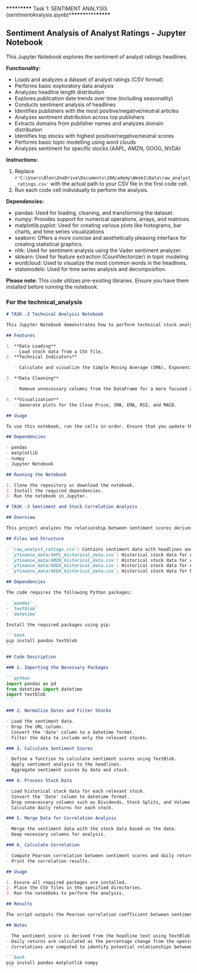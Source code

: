 **\*\*\*\***\***\*\*\*\*** Task 1: SENTIMENT ANALYSIS (sentimentAnalysis.ipynb)\***\*\*\*\*\***\*\*\*\***\*\*\*\*\***

## Sentiment Analysis of Analyst Ratings - Jupyter Notebook

This Jupyter Notebook explores the sentiment of analyst ratings headlines.

**Functionality:**

- Loads and analyzes a dataset of analyst ratings (CSV format)
- Performs basic exploratory data analysis
- Analyzes headline length distribution
- Explores publication date trends over time (including seasonality)
- Conducts sentiment analysis of headlines
- Identifies publishers with the most positive/negative/neutral articles
- Analyzes sentiment distribution across top publishers
- Extracts domains from publisher names and analyzes domain distribution
- Identifies top stocks with highest positive/negative/neutral scores
- Performs basic topic modelling using word clouds
- Analyzes sentiment for specific stocks (AAPL, AMZN, GOOG, NVDA)

**Instructions:**

1. Replace `r'C:\Users\Blen\OneDrive\Documents\10Academy\Week1\Data\raw_analyst_ratings.csv'` with the actual path to your CSV file in the first code cell.
2. Run each code cell individually to perform the analysis.

**Dependencies:**

- pandas: Used for loading, cleaning, and transforming the dataset.
- numpy: Provides support for numerical operations, arrays, and matrices.
- matplotlib.pyplot: Used for creating various plots like histograms, bar charts, and time series visualizations
- seaborn: Offers a more concise and aesthetically pleasing interface for creating statistical graphics.
- nltk: Used for sentiment analysis using the Vader sentiment analyzer.
- sklearn: Used for feature extraction (CountVectorizer) in topic modeling.
- wordcloud: Used to visualize the most common words in the headlines.
- statsmodels: Used for time series analysis and decomposition.

**Please note:** This code utilizes pre-existing libraries. Ensure you have them installed before running the notebook.

### For the technical_analysis

````markdown
# TASK -2 Technical Analysis Notebook

This Jupyter Notebook demonstrates how to perform technical stock analysis using Python. It includes steps for loading data, applying technical indicators, and visualizing the results.

## Features

1. **Data Loading**
   - Load stock data from a CSV file.
2. **Technical Indicators**

   - Calculate and visualize the Simple Moving Average (SMA), Exponential Moving Average (EMA), Relative Strength Index (RSI), and Moving Average Convergence Divergence (MACD).

3. **Data Cleaning**

   - Remove unnecessary columns from the DataFrame for a more focused analysis.

4. **Visualization**
   - Generate plots for the Close Price, SMA, EMA, RSI, and MACD.

## Usage

To use this notebook, run the cells in order. Ensure that you update the file path to your stock data CSV in the `load_data` function call.

## Dependencies

- pandas
- matplotlib
- numpy
- Jupyter Notebook

## Running the Notebook

1. Clone the repository or download the notebook.
2. Install the required dependencies.
3. Run the notebook in Jupyter.

# TASK -3 Sentiment and Stock Correlation Analysis

## Overview

This project analyzes the relationship between sentiment scores derived from news headlines and daily stock returns for four major tech companies: Apple Inc. (AAPL), Amazon.com Inc. (AMZN), Alphabet Inc. (GOOG), and NVIDIA Corporation (NVDA). The analysis includes sentiment score calculation, daily return computation, and correlation between sentiment and stock performance.

## Files and Structure

- `raw_analyst_ratings.csv`: Contains sentiment data with headlines and associated dates.
- `yfinance_data/AAPL_historical_data.csv`: Historical stock data for Apple Inc.
- `yfinance_data/AMZN_historical_data.csv`: Historical stock data for Amazon.com Inc.
- `yfinance_data/GOOG_historical_data.csv`: Historical stock data for Alphabet Inc.
- `yfinance_data/NVDA_historical_data.csv`: Historical stock data for NVIDIA Corporation.

## Dependencies

The code requires the following Python packages:

- `pandas`
- `textblob`
- `datetime`

Install the required packages using pip:

```bash
pip install pandas textblob
```

## Code Description

### 1. Importing the Necessary Packages

```python
import pandas as pd
from datetime import datetime
import textblob
```

### 2. Normalize Dates and Filter Stocks

- Load the sentiment data.
- Drop the URL column.
- Convert the 'date' column to a datetime format.
- Filter the data to include only the relevant stocks.

### 3. Calculate Sentiment Scores

- Define a function to calculate sentiment scores using TextBlob.
- Apply sentiment analysis to the headlines.
- Aggregate sentiment scores by date and stock.

### 4. Process Stock Data

- Load historical stock data for each relevant stock.
- Convert the 'Date' column to datetime format.
- Drop unnecessary columns such as Dividends, Stock Splits, and Volume.
- Calculate daily returns for each stock.

### 5. Merge Data for Correlation Analysis

- Merge the sentiment data with the stock data based on the date.
- Keep necessary columns for analysis.

### 6. Calculate Correlation

- Compute Pearson correlation between sentiment scores and daily returns for each stock.
- Print the correlation results.

## Usage

1. Ensure all required packages are installed.
2. Place the CSV files in the specified directories.
3. Run the notebboks to perform the analysis.

## Results

The script outputs the Pearson correlation coefficient between sentiment scores and daily stock returns for each of the four stocks. This helps in understanding how news sentiment affects stock performance.

## Notes

- The sentiment score is derived from the headline text using TextBlob.
- Daily returns are calculated as the percentage change from the opening price to the closing price.
- Correlations are computed to identify potential relationships between sentiment and stock performance.

```bash
pip install pandas matplotlib numpy
```
````
